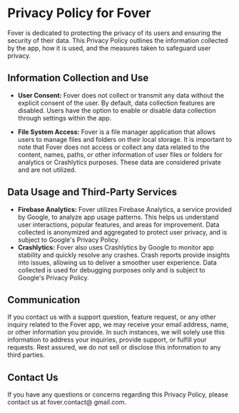 # Privacy Policy for Fover

Fover is dedicated to protecting the privacy of its users and ensuring the security of their data. This Privacy Policy outlines the information collected by the app, how it is used, and the measures taken to safeguard user privacy.

## Information Collection and Use

  * **User Consent:** Fover does not collect or transmit any data without the explicit consent of the user. By default, data collection features are disabled. Users have the option to enable or disable data collection through settings within the app.

  * **File System Access:** Fover is a file manager application that allows users to manage files and folders on their local storage. It is important to note that Fover does not access or collect any data related to the content, names, paths, or other information of user files or folders for analytics or Crashlytics purposes. These data are considered private and are not utilized.


## Data Usage and Third-Party Services

  * **Firebase Analytics:** Fover utilizes Firebase Analytics, a service provided by Google, to analyze app usage patterns. This helps us understand user interactions, popular features, and areas for improvement. Data collected is anonymized and aggregated to protect user privacy, and is subject to Google's Privacy Policy.
  * **Crashlytics:** Fover also uses Crashlytics by Google to monitor app stability and quickly resolve any crashes. Crash reports provide insights into issues, allowing us to deliver a smoother user experience. Data collected is used for debugging purposes only and is subject to Google's Privacy Policy.
      
## Communication

If you contact us with a support question, feature request, or any other inquiry related to the Fover app, we may receive your email address, name, or other information you provide.
In such instances, we will solely use this information to address your inquiries, provide support, or fulfill your requests. Rest assured, we do not sell or disclose this information to any third parties.

## Contact Us

If you have any questions or concerns regarding this Privacy Policy, please contact us at fover.contact@ gmail.com.
